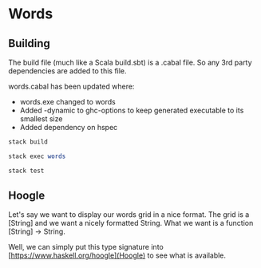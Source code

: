 # Words

## Building

The build file (much like a Scala build.sbt) is a .cabal file.
So any 3rd party dependencies are added to this file.

words.cabal has been updated where:

- words.exe changed to words
- Added -dynamic to ghc-options to keep generated executable to its smallest size
- Added dependency on hspec

```haskell
stack build

stack exec words

stack test
```

## Hoogle

Let's say we want to display our words grid in a nice format.
The grid is a [String] and we want a nicely formatted String.
What we want is a function [String] -> String.

Well, we can simply put this type signature into [https://www.haskell.org/hoogle](Hoogle) to see what is available.